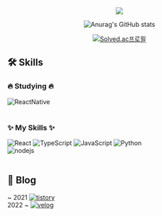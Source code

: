 <div align="center">
<img src="https://capsule-render.vercel.app/api?type=transparent&color=auto&height=180&section=header&text=jijiseong+Github&fontSize=70" />

![Anurag's GitHub stats](https://github-readme-stats.vercel.app/api?username=jijiseong&show_icons=true&theme=radical)

[![Solved.ac프로필](http://mazassumnida.wtf/api/generate_badge?boj=qkrwl5036)](https://solved.ac/qkrwl5036)

<!--
icons: https://simpleicons.org/
-->
</div>
<div>
    <h2><strong> 🛠 Skills</strong></h2>
    <h3>🔥 Studying 🔥</h3>
    <div>
        <img alt="ReactNative" src="https://img.shields.io/badge/ReactNative-673AB8?logo=React&logoColor=#61DAFB"/>
    </div>
    <br/>
    <h3>✨ My Skills ✨</h3>
    <div>
        <img alt="React" src="https://img.shields.io/badge/React-gray?logo=React&logoColor=#61DAFB"/>
        <img alt="TypeScript" src="https://img.shields.io/badge/TypeScript-3178C6?logo=TypeScript&logoColor=white"/>
        <img alt="JavaScript" src="https://img.shields.io/badge/JavaScript-F7DF1E?logo=JavaScript&logoColor=white"/>
        <img alt="Python" src="https://img.shields.io/badge/python-3776AB.svg?logo=Python&logoColor=white"/>
    </div>
    <div>
        <img alt="nodejs" src="https://img.shields.io/badge/NodeJs-339933?logo=Node.js&logoColor=white"/>
    </div>
    <br />
    <h2>📙 Blog</h2>
    ~ 2021
    <a href="https://pintelligence.tistory.com/">
        <img alt="tistory" src="https://img.shields.io/badge/tistory-000000.svg?logo=tistory&logoColor=white"/>
    </a><br/>
    2022 ~
    <a href="https://velog.io/@jijiseong">
        <img alt="velog" src="https://img.shields.io/badge/velog-20C997.svg?logo=velog&logoColor=white"/>
    </a

</div>
